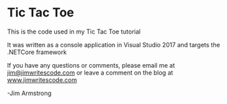 # Tic Tac Toe
This is the code used in my Tic Tac Toe tutorial

It was written as a console application in Visual Studio 2017 and targets the .NETCore framework

If you have any questions or comments, please email me at jim@jimwritescode.com or leave a comment on the blog at www.jimwritescode.com

-Jim Armstrong
